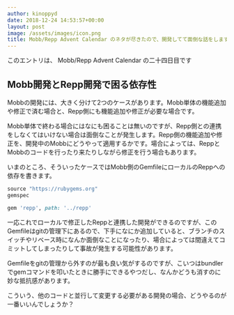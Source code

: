 ```yaml
---
author: kinoppyd
date: 2018-12-24 14:53:57+00:00
layout: post
image: /assets/images/icon.png
title: Mobb/Repp Advent Calendar のネタが尽きたので、開発してて面倒な話をします
---
```


このエントリは、 Mobb/Repp Advent Calendar の二十四日目です





## Mobb開発とRepp開発で困る依存性


Mobbの開発には、大きく分けて2つのケースがあります。Mobb単体の機能追加や修正で済む場合と、Repp側にも機能追加や修正が必要な場合です。

Mobb単体で終わる場合にはなにも困ることは無いのですが、Repp側との連携をしなくてはいけない場合は面倒なことが発生します。Repp側の機能追加や修正を、開発中のMobbにどうやって適用するかです。場合によっては、ReppとMobbのコードを行ったり来たりしながら修正を行う場合もあります。

<!--more-->

いまのところ、そういったケースではMobb側のGemfileにローカルのReppへの依存を書きます。

```ruby
source "https://rubygems.org"
gemspec

gem 'repp', path: '../repp'
```

一応これでローカルで修正したReppと連携した開発ができるのですが、このGemfileはgitの管理下にあるので、下手になにか追加していると、ブランチのスイッチやリベース時になんか面倒なことになったり、場合によっては間違えてコミットしてしまったりして事故が発生する可能性があります。

Gemfileをgitの管理から外すのが最も良い気がするのですが、こいつはbundlerでgemコマンドを叩いたときに勝手にできるやつだし、なんかどうも消すのに妙な抵抗感があります。

こういう、他のコードと並行して変更する必要がある開発の場合、どうやるのが一番いいんでしょうか？
